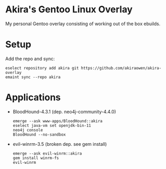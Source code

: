 # Akira's Gentoo Linux Overlay
My personal Gentoo overlay consisting of working out of the box ebuilds.

# Setup
Add the repo and sync:
```
eselect repository add akira git https://github.com/akiraowen/akira-overlay
emaint sync --repo akira
```
# Applications
- BloodHound-4.3.1 (dep. neo4j-community-4.4.0)
  ```
  emerge --ask www-apps/BloodHound::akira
  eselect java-vm set openjdk-bin-11
  neo4j console
  BloodHound --no-sandbox
  ```
- evil-winrm-3.5 (broken dep. see gem install)
  ```
  emerge --ask evil-winrm::akira
  gem install winrm-fs
  evil-winrm
  ```
